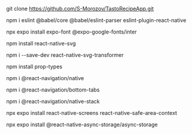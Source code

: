 <!-- Clone repository: -->
git clone https://github.com/S-Morozov/TastoRecipeApp.git

<!-- //Dependencies// -->
npm i eslint @babel/core @babel/eslint-parser eslint-plugin-react-native

<!-- fonts dependency:  -->
npx expo install expo-font @expo-google-fonts/inter

<!-- food icons on the login page: -->
npm install react-native-svg

npm i --save-dev react-native-svg-transformer


<!-- Props dependency -->

npm install prop-types

<!-- Navigation dependencies -->

npm i @react-navigation/native

npm i @react-navigation/bottom-tabs

npm i @react-navigation/native-stack

npx expo install react-native-screens react-native-safe-area-context


<!-- Backend storage  -->
npx expo install @react-native-async-storage/async-storage